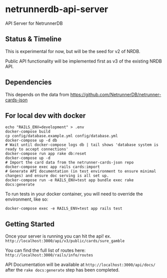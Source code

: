 # netrunnerdb-api-server

API Server for NetrunnerDB

## Status & Timeline

This is experimental for now, but will be the seed for v2 of NRDB.

Public API functionality will be implemented first as v3 of the existing NRDB API.

## Dependencies

This depends on the data from https://github.com/NetrunnerDB/netrunner-cards-json

## For local dev with docker

```
echo "RAILS_ENV=development" > .env
docker-compose build
cp config/database.example.yml config/database.yml
docker-compose up -d db
# Wait until docker-compose logs db | tail shows 'database system is ready to accept connections'
docker-compose run app rake db:reset 
docker-compose up -d
# Import the card data from the netrunner-cards-json repo
docker-compose exec app rails cards:import
# Generate API documentation (in test environment to ensure minimal changes) and ensure doc serving is all set up.
docker-compose run -e RAILS_ENV=test app bundle exec rake docs:generate
```

To run tests in your docker container, you will need to override the environment, like so:
```
docker-compose exec -e RAILS_ENV=test app rails test
```

## Getting Started

Once your server is running you can hit the api! 
ex. `http://localhost:3000/api/v3/public/cards/sure_gamble`

You can find the full list of routes here:
`http://localhost:3000/rails/info/routes`

API Documentation will be available at `http://localhost:3000/api/docs/`
after the `rake docs:generate` step has been completed.
